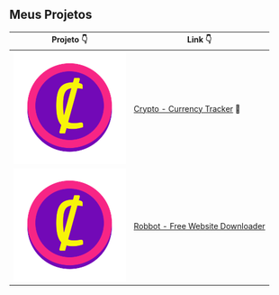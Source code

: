 ## Meus Projetos

Projeto 👇 | Link 👇
------------ | -------------
![CryptoCoin](/images/cryptoc.png) | [Crypto - Currency Tracker](https://devsaylas.github.io/crypto) 🤑
![Robbot](/images/cryptoc.png) | [Robbot - Free Website Downloader](https://devsaylas.github.io/robbot)
